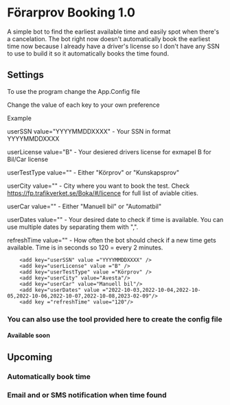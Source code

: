 
# Förarprov Booking 1.0

A simple bot to find the earliest available time and easily spot when there's a cancelation. The bot right now doesn't automatically book the earliest time now because I already have a driver's license so I don't have any SSN to use to build it so it automatically books the time found.

## Settings
To use the program change the App.Config file

Change the value of each key to your own preference

Example

userSSN value="YYYYMMDDXXXX" - Your SSN in format YYYYMMDDXXXX

userLicense value="B" - Your desiered drivers license for exmapel B for Bil/Car license

userTestType value="" - Either "Körprov" or "Kunskapsprov"

userCity value="" - City where you want to book the test. Check https://fp.trafikverket.se/Boka/#/licence for full list of aviable cities.

userCar value="" - Either "Manuell bil" or "Automatbil"

userDates value="" - Your desired date to check if time is available. You can use multiple dates by separating them with ",". 

refreshTime value="" - How often the bot should check if a new time gets available. Time is in seconds so 120 = every 2 minutes.

		<add key="userSSN" value ="YYYYMMDDXXXX" /> 
		<add key="userLicense" value ="B" />
		<add key="userTestType" value ="Körprov" />
		<add key="userCity" value="Avesta"/>
		<add key="userCar" value="Manuell bil"/>
		<add key="userDates" value ="2022-10-03,2022-10-04,2022-10-05,2022-10-06,2022-10-07,2022-10-08,2023-02-09"/>
		<add key ="refreshTime" value="120"/>


### You can also use the tool provided here to create the config file 
#### Available soon

## Upcoming

### Automatically book time
### Email and or SMS notification when time found
